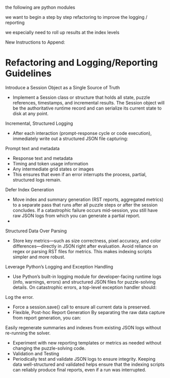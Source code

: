 the following are python modules 

we want to begin a step by step refactoring to improve the logging / reporting

we especially need to roll up results at the index levels

New Instructions to Append:

# Refactoring and Logging/Reporting Guidelines

Introduce a Session Object as a Single Source of Truth
- Implement a Session class or structure that holds all state, puzzle references, timestamps, and incremental results. The Session object will be the authoritative runtime record and can serialize its current state to disk at any point.

Incremental, Structured Logging
- After each interaction (prompt-response cycle or code execution), immediately write out a structured JSON file capturing:

Prompt text and metadata
- Response text and metadata
- Timing and token usage information
- Any intermediate grid states or images
- This ensures that even if an error interrupts the process, partial, structured logs remain.

Defer Index Generation
- Move index and summary generation (RST reports, aggregated metrics) to a separate pass that runs after all puzzle steps or after the session concludes. If a catastrophic failure occurs mid-session, you still have raw JSON logs from which you can generate a partial report.
- 
Structured Data Over Parsing
- Store key metrics—such as size correctness, pixel accuracy, and color differences—directly in JSON right after evaluation. Avoid reliance on regex or parsing RST files for metrics. This makes indexing scripts simpler and more robust.

Leverage Python’s Logging and Exception Handling
- Use Python’s built-in logging module for developer-facing runtime logs (info, warnings, errors) and structured JSON files for puzzle-solving details. On catastrophic errors, a top-level exception handler should:

Log the error.
- Force a session.save() call to ensure all current data is preserved.
- Flexible, Post-hoc Report Generation
By separating the raw data capture from report generation, you can:

Easily regenerate summaries and indexes from existing JSON logs without re-running the solver.
- Experiment with new reporting templates or metrics as needed without changing the puzzle-solving code.
- Validation and Testing
- Periodically test and validate JSON logs to ensure integrity. Keeping data well-structured and validated helps ensure that the indexing scripts can reliably produce final reports, even if a run was interrupted.
